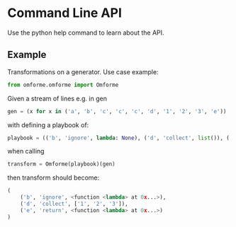 # Command Line API

Use the python help command to learn about the API.

## Example

Transformations on a generator. Use case example:

```python
from omforme.omforme import Omforme
```

Given a stream of lines e.g. in gen

```python
gen = (x for x in ('a', 'b', 'c', 'c', 'c', 'd', '1', '2', '3', 'e'))
```

with defining a playbook of:

```python
playbook = (('b', 'ignore', lambda: None), ('d', 'collect', list()), ('e', 'return', lambda: None),)
```

when calling

```python
transform = Omforme(playbook)(gen)
```

then transform should become:

```python
(
    ('b', 'ignore', <function <lambda> at 0x...>),
    ('d', 'collect', ['1', '2', '3']),
    ('e', 'return', <function <lambda> at 0x...>)
)
```

